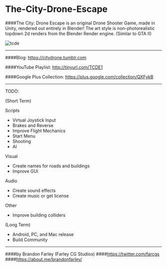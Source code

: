 # The-City-Drone-Escape


####The City: Drone Escape is an original Drone Shooter Game, made in Unity, rendered out entirely in Blender! The art style is non-photorealistic topdown 2d renders from the Blender Render engine. (Similar to GTA II)

![tcde](https://cloud.githubusercontent.com/assets/5951330/20052209/cfb069b6-a487-11e6-8c78-812e336d2e19.png)

----------------------

####Blog: https://citydrone.tumblr.com

####YouTube Playlist: http://tinyurl.com/TCDE1

####Google Plus Collection: https://plus.google.com/collection/QXFykB

----------------------
TODO:

(Short Term) 

Scripts
- Virtual Joystick Input
- Brakes and Reverse
- Improve Flight Mechanics
- Start Menu
- Shooting
- AI

Visual
- Create names for roads and buildings
- Improve GUI

Audio
- Create sound effects
- Create music or get license

Other
- Improve building colliders  


(Long Term)

- Android, PC, and Mac release
- Build Community


----------------------
####by Brandon Farley (Farley CG Studios) 
####https://twitter.com/farcgs
####https://about.me/brandonfarley/
